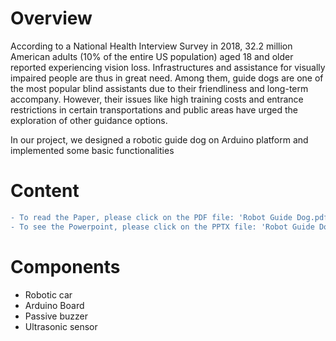 # Overview
According to a National Health Interview Survey in 2018, 32.2 million American adults (10% of the entire US population) aged 18 and older reported experiencing vision loss. Infrastructures and assistance for visually impaired people are thus in great need. Among them, guide dogs are one of the most popular blind assistants due to their friendliness and long-term accompany. However, their issues like high training costs and entrance restrictions in certain transportations and public areas have urged the exploration of other guidance options. 

In our project, we designed a robotic guide dog on Arduino platform and implemented some basic functionalities

# Content
```diff
- To read the Paper, please click on the PDF file: 'Robot Guide Dog.pdf'
- To see the Powerpoint, please click on the PPTX file: 'Robot Guide Dog PPT.pptx'
```

# Components
- Robotic car
- Arduino Board
- Passive buzzer 
- Ultrasonic sensor


